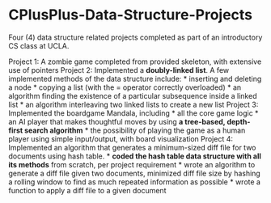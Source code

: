 # CPlusPlus-Data-Structure-Projects
Four (4) data structure related projects completed as part of an introductory CS class at UCLA.

Project 1: A zombie game completed from provided skeleton, with extensive use of pointers
Project 2: Implemented a **doubly-linked list**. A few implemented methods of the data structure include:
           * inserting and deleting a node
           * copying a list (with the = operator correctly overloaded)
           * an algorithm finding the existence of a particular subsequence inside a linked list
           * an algorithm interleaving two linked lists to create a new list
Project 3: Implemented the boardgame Mandala, including
           * all the core game logic
           * an AI player that makes thoughtful moves by using **a tree-based, depth-first search algorithm**
           * the possibility of playing the game as a human player using simple input/output, with board visualization
Project 4: Implemented an algorithm that generates a minimum-sized diff file for two documents using hash table. 
           * **coded the hash table data structure with all its methods** from scratch, per project requirement
           * wrote an algorithm to generate a diff file given two documents, minimized diff file size by hashing a rolling window to find                as much repeated information as possible
           * wrote a function to apply a diff file to a given document
           
           
           
            
